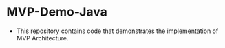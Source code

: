 # MVP-Demo-Java

- This repository contains code that demonstrates the implementation of MVP Architecture.
